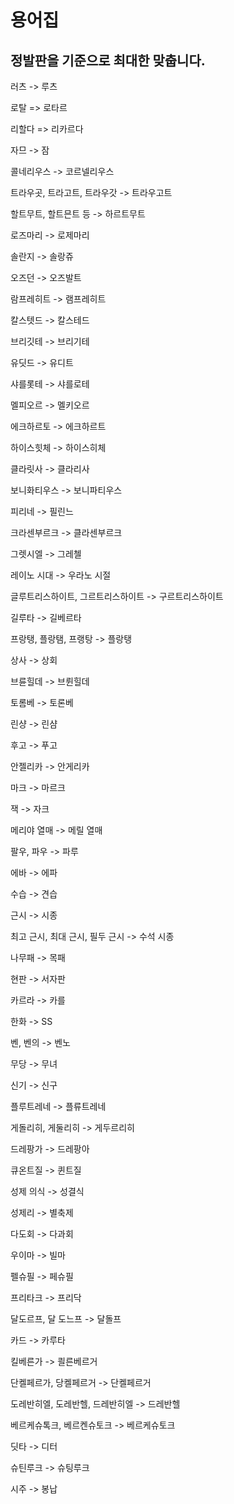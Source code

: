 # 용어집

## 정발판을 기준으로 최대한 맞춥니다. 

러츠 -> 루츠

로탈 => 로타르

리할다 => 리카르다

자므 -> 잠

콜네리우스 -> 코르넬리우스

트라우곳, 트라고트, 트라우갓 -> 트라우고트

할트무트, 할트믄트 등 -> 하르트무트

로즈마리 -> 로제마리

솔란지 -> 솔랑쥬

오즈던 -> 오즈발트

람프레히트 -> 램프레히트

칼스텟드 -> 칼스테드 

브리깃테 -> 브리기테

유딧드 -> 유디트

샤를롯테 -> 샤를로테

멜피오르 -> 멜키오르

에크하르토 -> 에크하르트

하이스힛체 -> 하이스히체

클라릿사 -> 클라리사

보니화티우스 -> 보니파티우스

피리네 -> 필린느

크라센부르크 -> 클라센부르크

그렛시엘 -> 그레첼

레이노 시대 -> 우라노 시절

글루트리스하이트, 그르트리스하이트 -> 구르트리스하이트

길루타 -> 길베르타 

프랑탱, 플랑탬, 프랭탕 -> 플랑탱

상사 -> 상회

브륜힐데 -> 브륀힐데

토롬베 -> 토론베

린샹 -> 린샴

후고 -> 푸고

안젤리카 -> 안게리카

마크 -> 마르크

잭 -> 자크

메리야 열매 -> 메릴 열매

팔우, 파우 -> 파루

에바 -> 에파

수습 -> 견습

근시 -> 시종

최고 근시, 최대 근시, 필두 근시 -> 수석 시종

나무패 -> 목패 

현판 -> 서자판

카르라 -> 카를 

한화 -> SS

벤, 벤의 -> 벤노

무당 -> 무녀

신기 -> 신구

플루트레네 -> 플류트레네

게돌리히, 게둘리히 -> 게두르리히

드레팡가 -> 드레팡아

큐온트질 -> 퀸트질

성제 의식 -> 성결식

성제리 -> 별축제

다도회 -> 다과회

우이마 -> 빌마

펠슈필 -> 페슈필 

프리타크 -> 프리닥

달도르프, 달 도느프 -> 달돌프 

카드 -> 카루타

킬베른가 -> 쾰른베르거

단켈페르가, 당켈페르거 -> 단켈페르거

도레반히엘, 도레반헬, 드레반히엘 -> 드레반헬

베르케슈톡크, 베르켄슈토크 -> 베르케슈토크

딧타 -> 디터

슈틴루크 -> 슈팅루크

시주 -> 봉납